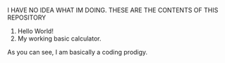 I HAVE NO IDEA WHAT IM DOING. THESE ARE THE CONTENTS OF THIS REPOSITORY
1. Hello World!
2. My working basic calculator.

As you can see, I am basically a coding prodigy.
